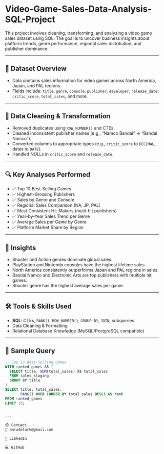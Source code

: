 # Video-Game-Sales-Data-Analysis-SQL-Project
This project involves cleaning, transforming, and analyzing a video game sales dataset using SQL. The goal is to uncover business insights about platform trends, genre performance, regional sales distribution, and publisher dominance.

---

## 📁 Dataset Overview

- Data contains sales information for video games across North America, Japan, and PAL regions.
- Fields include: `title`, `genre`, `console`, `publisher`, `developer`, `release_date`, `critic_score`, `total_sales`, and more.

---

## 🧹 Data Cleaning & Transformation

- Removed duplicates using `ROW_NUMBER()` and CTEs.
- Cleaned inconsistent publisher names (e.g., “Namco Bandai” → “Bandai Namco”).
- Converted columns to appropriate types (e.g., `critic_score` to `DECIMAL`, dates to `DATE`).
- Handled NULLs in `critic_score` and `release_date`.

---

## 🔍 Key Analyses Performed

- ✅ Top 10 Best-Selling Games
- ✅ Highest-Grossing Publishers
- ✅ Sales by Genre and Console
- ✅ Regional Sales Comparison (NA, JP, PAL)
- ✅ Most Consistent Hit-Makers (multi-hit publishers)
- ✅ Year-by-Year Sales Trend per Genre
- ✅ Average Sales per Game by Genre
- ✅ Platform Market Share by Region

---

## 🧠 Insights

- Shooter and Action genres dominate global sales.
- PlayStation and Nintendo consoles have the highest lifetime sales.
- North America consistently outperforms Japan and PAL regions in sales.
- Bandai Namco and Electronic Arts are top publishers with multiple hit games.
- Shooter genre has the highest average sales per game.

---

## 🛠 Tools & Skills Used

- **SQL**: CTEs, `RANK()`, `ROW_NUMBER()`, `GROUP BY`, `JOIN`, subqueries
- Data Cleaning & Formatting
- Relational Database Knowledge (MySQL/PostgreSQL compatible)

---

## 📄 Sample Query

```sql
-- Top 10 Best-Selling Games
WITH ranked_games AS (
  SELECT title, SUM(total_sales) AS total_sales
  FROM sales_staging
  GROUP BY title
)
SELECT title, total_sales,
       RANK() OVER (ORDER BY total_sales DESC) AS rank
FROM ranked_games
LIMIT 10;


---

📫 Contact
📧 amradelark@gmail.com

💼 LinkedIn

💻 GitHub


